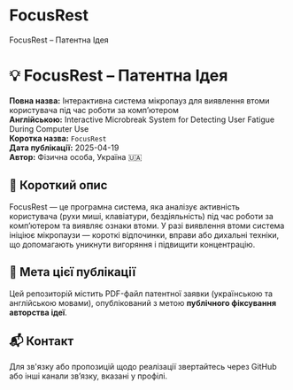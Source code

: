 # FocusRest
FocusRest – Патентна Ідея
# 💡 FocusRest – Патентна Ідея

**Повна назва:** Інтерактивна система мікропауз для виявлення втоми користувача під час роботи за комп’ютером  
**Англійською:** Interactive Microbreak System for Detecting User Fatigue During Computer Use  
**Коротка назва:** `FocusRest`  
**Дата публікації:** 2025-04-19  
**Автор:** Фізична особа, Україна 🇺🇦


## 📄 Короткий опис

FocusRest — це програмна система, яка аналізує активність користувача (рухи миші, клавіатури, бездіяльність) під час роботи за комп’ютером та виявляє ознаки втоми. У разі виявлення втоми система ініціює мікропаузи — короткі відпочинки, вправи або дихальні техніки, що допомагають уникнути вигоряння і підвищити концентрацію.



## 📌 Мета цієї публікації

Цей репозиторій містить PDF-файл патентної заявки (українською та англійською мовами), опублікований з метою **публічного фіксування авторства ідеї**.


## 📬 Контакт

Для зв'язку або пропозицій щодо реалізації звертайтесь через GitHub або інші канали зв’язку, вказані у профілі.
